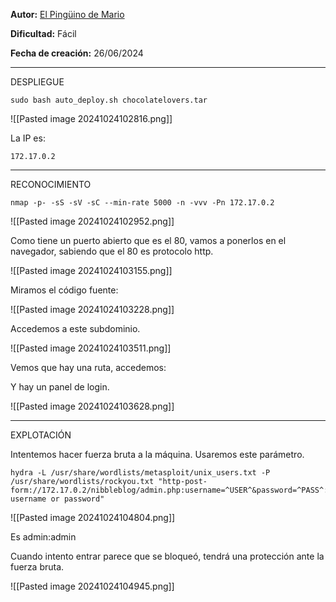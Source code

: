 
**Autor:** [El Pingüino de Mario](https://www.youtube.com/channel/UCGLfzfKRUsV6BzkrF1kJGsg)

**Dificultad:** Fácil

**Fecha de creación:** 26/06/2024

---------------------------------------

DESPLIEGUE

```
sudo bash auto_deploy.sh chocolatelovers.tar
```

![[Pasted image 20241024102816.png]]

La IP es:

```
172.17.0.2
```


----------------------------------------------


RECONOCIMIENTO

```
nmap -p- -sS -sV -sC --min-rate 5000 -n -vvv -Pn 172.17.0.2
```

![[Pasted image 20241024102952.png]]

Como tiene un puerto abierto que es el 80, vamos a ponerlos en el navegador, sabiendo que el 80 es protocolo http. 


![[Pasted image 20241024103155.png]]

Miramos el código fuente: 

![[Pasted image 20241024103228.png]]

Accedemos a este subdominio. 

![[Pasted image 20241024103511.png]]

Vemos que hay una ruta, accedemos: 

Y hay un panel de login.

![[Pasted image 20241024103628.png]]


-------------------------------------------

EXPLOTACIÓN

Intentemos hacer fuerza bruta a la máquina. 
Usaremos este parámetro.

```
hydra -L /usr/share/wordlists/metasploit/unix_users.txt -P /usr/share/wordlists/rockyou.txt "http-post-form://172.17.0.2/nibbleblog/admin.php:username=^USER^&password=^PASS^:Invalid username or password"
```


![[Pasted image 20241024104804.png]]

Es admin:admin 

Cuando intento entrar parece que se bloqueó, tendrá una protección ante la fuerza bruta.

![[Pasted image 20241024104945.png]]

